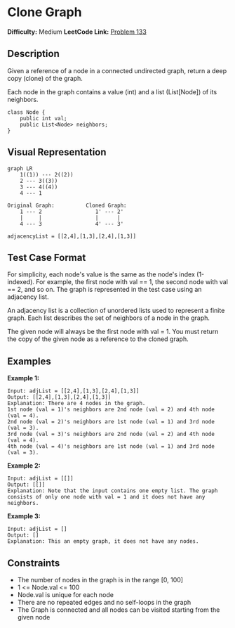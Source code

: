 # Clone Graph

**Difficulty:** Medium
**LeetCode Link:** [Problem 133](https://leetcode.com/problems/clone-graph/)

## Description
Given a reference of a node in a connected undirected graph, return a deep copy (clone) of the graph.

Each node in the graph contains a value (int) and a list (List[Node]) of its neighbors.

```
class Node {
    public int val;
    public List<Node> neighbors;
}
```

## Visual Representation

```mermaid
graph LR
    1((1)) --- 2((2))
    2 --- 3((3))
    3 --- 4((4))
    4 --- 1
```

```
Original Graph:          Cloned Graph:
    1 --- 2                 1' --- 2'
    |     |                 |      |
    4 --- 3                 4' --- 3'

adjacencyList = [[2,4],[1,3],[2,4],[1,3]]
```

## Test Case Format
For simplicity, each node's value is the same as the node's index (1-indexed). For example, the first node with val == 1, the second node with val == 2, and so on. The graph is represented in the test case using an adjacency list.

An adjacency list is a collection of unordered lists used to represent a finite graph. Each list describes the set of neighbors of a node in the graph.

The given node will always be the first node with val = 1. You must return the copy of the given node as a reference to the cloned graph.

## Examples

**Example 1:**
```
Input: adjList = [[2,4],[1,3],[2,4],[1,3]]
Output: [[2,4],[1,3],[2,4],[1,3]]
Explanation: There are 4 nodes in the graph.
1st node (val = 1)'s neighbors are 2nd node (val = 2) and 4th node (val = 4).
2nd node (val = 2)'s neighbors are 1st node (val = 1) and 3rd node (val = 3).
3rd node (val = 3)'s neighbors are 2nd node (val = 2) and 4th node (val = 4).
4th node (val = 4)'s neighbors are 1st node (val = 1) and 3rd node (val = 3).
```

**Example 2:**
```
Input: adjList = [[]]
Output: [[]]
Explanation: Note that the input contains one empty list. The graph consists of only one node with val = 1 and it does not have any neighbors.
```

**Example 3:**
```
Input: adjList = []
Output: []
Explanation: This an empty graph, it does not have any nodes.
```

## Constraints
- The number of nodes in the graph is in the range [0, 100]
- 1 <= Node.val <= 100
- Node.val is unique for each node
- There are no repeated edges and no self-loops in the graph
- The Graph is connected and all nodes can be visited starting from the given node
